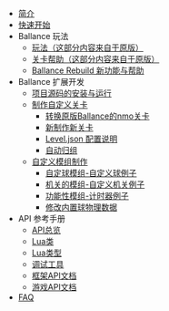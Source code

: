 * [简介](/Help/readme.md)
* [快速开始](/Help/start.md)
* Ballance 玩法
  * [玩法（这部分内容来自于原版）](/Help/gameplay.md)
  * [关卡帮助（这部分内容来自于原版）](/Help/level.md)
  * [Ballance Rebuild 新功能与帮助](/Help/rebuild.md)
* Ballance 扩展开发
  * [项目源码的安装与运行](/Help/project-help.md)
  * [制作自定义关卡](/LevelMaking/readme.md)
    * [转换原版Ballance的nmo关卡](/LevelMaking/convert-level.md)
    * [新制作新关卡](/LevelMaking/make-level.md)
    * [Level.json 配置说明](/LevelMaking/level-json.md)
    * [自动归组](/LevelMaking/auto-group.md)
  * [自定义模组制作](/SystemModding/readme.md)
    * [自定球模组-自定义球例子](/SystemModding/bouncing-ball-demo/readme.md)
    * [机关的模组-自定义机关例子](/SystemModding/ejector-demo/readme.md)
    * [功能性模组-计时器例子](/SystemModding/timer-demo/readme.md)
    * [修改内置球物理数据](/SystemModding/change-ball-physics.md)
* API 参考手册
  * [API总览](/LuaApi/readme.md)
  * [Lua类](/SystemModding/lua-class.md)
  * [Lua类型](/LuaApi/cs-api/types.md)
  * [调试工具](/Help/debug-tools.md)
  * [框架API文档](/LuaApi/cs-api/readme.md)
  * [游戏API文档](/LuaApi/game-api/readme.md)
* [FAQ](/Help/faq.md)
